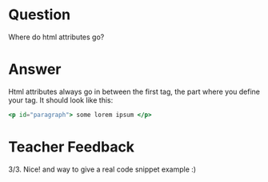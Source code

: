 # Question
Where do html attributes go?

# Answer
Html attributes always go in between the first tag, the part where you define your tag. It should look like this:

```jsx
<p id="paragraph"> some lorem ipsum </p>
```


# Teacher Feedback
3/3. Nice! and way to give a real code snippet example :)